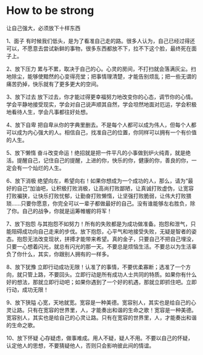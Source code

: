 # How to be strong

让自己强大，必须放下十样东西 

1、面子
有时候我们低头，是为了看准自己走的路。很多人认为，自己已经过得还可以，不愿意去尝试新鲜的事物，很多东西都放不下，拉不下这个脸，最终死在面子上。

2、放下压力
累与不累，取决于自己的心。心灵的房间，不打扫就会落满灰尘。扫地除尘，能够使黯然的心变得亮堂；把事情理清楚，才能告别烦乱；把一些无谓的痛苦扔掉，快乐就有了更多更大的空间。


3、放下过去
放下过去，你才能过得更幸福努力地改变你的心态，调节你的心情。学会平静地接受现实，学会对自己说声顺其自然，学会坦然地面对厄运，学会积极地看待人生，学会凡事都往好处想。

4、放下自卑
把自卑从你的字典里删去。不是每个人都可以成为伟人，但每个人都可以成为内心强大的人。相信自己，找准自己的位置，你同样可以拥有一个有价值的人生。

5、放下懒惰
奋斗改变命运！绝招就是把一件平凡的小事做到炉火纯青，就是绝活。提醒自己，记住自己的提醒，上进的你，快乐的你，健康的你，善良的你，一定会有一个灿烂的人生。

6、放下消极
绝望向左，希望向右！如果你想成为一个成功的人，那么，请为“最好的自己”加油吧，让积极打败消极，让高尚打败鄙陋，让真诚打败虚伪，让宽容打败褊狭，让快乐打败忧郁，让勤奋打败懒惰，让坚强打败脆弱，让伟大打败猥琐……只要你愿意，你完全可以一辈子都做最好的自己。没有谁能够左右胜负，除了你。自己的战争，你就是运筹帷幄的将军！

7、放下抱怨
与其抱怨不如努力！所有的失败都是为成功做准备。抱怨和泄气，只能阻碍成功向自己走来的步伐。放下抱怨，心平气和地接受失败，无疑是智者的姿态。抱怨无法改变现状，拼搏才能带来希望。真的金子，只要自己不把自己埋没，只要一心想着闪光，就总有闪光的那一天。不要总是烦恼生活。不要总以为生活辜负了你什么，其实，你跟别人拥有的一样多。 

8、放下犹豫
立即行动成功无限！认准了的事情，不要优柔寡断；选准了一个方向，就只管上路，不要回头。立即行动是所有成功人士共同的特质。如果你有什么好的想法，那就立即行动吧；如果你遇到了一个好的机遇，那就立即抓住吧。立即行动，成功无限！

9、放下狭隘
心宽，天地就宽。宽容是一种美德。宽容别人，其实也是给自己的心灵让路。只有在宽容的世界里，人，才能奏出和谐的生命之歌！宽容是一种美德。宽容别人，其实也是给自己的心灵让路。只有在宽容的世界里，人，才能奏出和谐的生命之歌。

10、放下怀疑
心存疑虑，做事难成。用人不疑，疑人不用。不要以自己的怀疑，认定他人的思想，不要猜疑他人，否则只会影响彼此间的情谊。